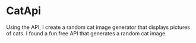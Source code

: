 # CatApi
Using the API, I create a random cat image generator that displays pictures of cats.
I found a fun free API that generates a random cat image.
